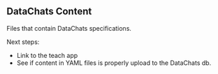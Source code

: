 ## DataChats Content

Files that contain DataChats specifications.

Next steps:

- Link to the teach app
- See if content in YAML files is properly upload to the DataChats db.
